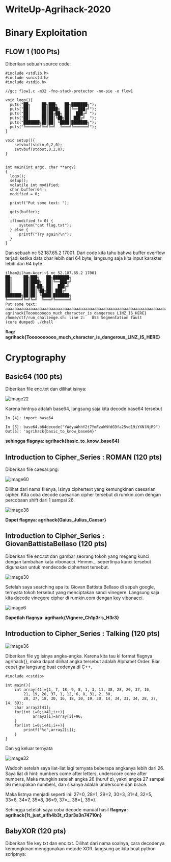# WriteUp-Agrihack-2020

# Binary Exploitation
## FLOW 1 (100 Pts)

Diberikan sebuah source code:
```
#include <stdlib.h>
#include <unistd.h>
#include <stdio.h>

//gcc flow1.c -m32 -fno-stack-protector -no-pie -o flow1

void logo(){
  puts("██╗     ██╗███╗   ██╗███████╗");
  puts("██║     ██║████╗  ██║╚══███╔╝");
  puts("██║     ██║██╔██╗ ██║  ███╔╝ ");
  puts("██║     ██║██║╚██╗██║ ███╔╝  ");
  puts("███████╗██║██║ ╚████║███████╗");
  puts("╚══════╝╚═╝╚═╝  ╚═══╝╚══════╝");
}

void setup(){
	setvbuf(stdin,0,2,0);
	setvbuf(stdout,0,2,0);
}


int main(int argc, char **argv)
{
  logo();
  setup();
  volatile int modified;
  char buffer[64];
  modified = 0;
  
  printf("Put some text: ");

  gets(buffer);

  if(modified != 0) {
      system("cat flag.txt");
  } else {
      printf("Try again?\n");
  }
}
```

Dan sebuah nc 52.187.65.2 17001.
Dari code kita tahu bahwa buffer overflow terjadi ketika data char lebih dari 64 byte, langsung saja kita input karakter lebih dari 64 byte

```
ilham@ilham-Acer:~$ nc 52.187.65.2 17001
██╗     ██╗███╗   ██╗███████╗
██║     ██║████╗  ██║╚══███╔╝
██║     ██║██╔██╗ ██║  ███╔╝ 
██║     ██║██║╚██╗██║ ███╔╝  
███████╗██║██║ ╚████║███████╗
╚══════╝╚═╝╚═╝  ╚═══╝╚══════╝
Put some text: aaaaaaaaaaaaaaaaaaaaaaaaaaaaaaaaaaaaaaaaaaaaaaaaaaaaaaaaaaaaaaaaaaaaaaaaaaaaaaaaaaaaaaaaaaaaaaaaaaaaaaaaaaaaaaaaaa
agrihack{Toooooooooo_much_character_is_dangerous_LINZ_IS_HERE}
/home/ctf/run_challenge.sh: line 2:   853 Segmentation fault      (core dumped) ./chall
```

**flag: agrihack{Toooooooooo_much_character_is_dangerous_LINZ_IS_HERE}**

# Cryptography

## Basic64 (100 pts)
Diberikan file enc.txt dan dilihat isinya:

![image22](https://user-images.githubusercontent.com/66354919/140281216-b8237a0a-cfcb-4de1-8c99-9808ea6cd34b.png)

Karena hintnya adalah base64, langsung saja kita decode base64 tersebut
```
In [4]: import base64

In [5]: base64.b64decode("YWdyaWhhY2t7YmFzaWNfdG9fa25vd19iYXNlNjR9")
Out[5]: 'agrihack{basic_to_know_base64}'
```
**sehingga flagnya: agrihack{basic_to_know_base64}**

## Introduction to Cipher_Series : ROMAN (120 pts)
Diberikan file caesar.png:

![image60](https://user-images.githubusercontent.com/66354919/140281378-d4b26a0b-1721-4c08-bfa6-8ab725a9da89.png)

Dilihat dari nama filenya, Isinya ciphertext yang kemungkinan caesarian cipher. Kita coba decode caesarian cipher tersebut di rumkin.com dengan percobaan shift dari 1 sampai 26.

![image38](https://user-images.githubusercontent.com/66354919/140281866-15332576-b255-417e-8cbf-0169d2a2a1fb.png)

**Dapet flagnya: agrihack{Gaius_Julius_Caesar}**

## Introduction to Cipher_Series : GiovanBattistaBellaso (120 pts)

Diberikan file enc.txt dan gambar seorang tokoh yang megang kunci dengan tambahan kata vibonacci. Hmmm… sepertinya kunci tersebut digunakan untuk mendecode ciphertext tersebut.

![image30](https://user-images.githubusercontent.com/66354919/140281985-95497aaa-210d-4969-81e0-16512754c421.png)

Setelah saya searching apa itu Giovan Battista Bellaso di sepuh google, ternyata tokoh tersebut yang menciptakan sandi vinegere. Langsung saja kita decode vinegere cipher di rumkin.com dengan key vibonacci.

![image6](https://user-images.githubusercontent.com/66354919/140282076-4c740b5e-79a7-46ae-94d6-f08b3377c6b9.png)

**Dapetlah flagnya: agrihack{Vignere_Ch1p3r’s_H3r3}**

## Introduction to Cipher_Series : Talking (120 pts)

![image36](https://user-images.githubusercontent.com/66354919/140282225-a8d47b50-768d-4e3d-a7af-1153211691bb.png)

Diberikan file yg isinya angka-angka. Karena kita tau kl format flagnya agrihack{}, maka dapat dilihat angka tersebut adalah Alphabet Order. Biar cepet gw langsung buat codenya di C++.

```
#include <cstdio>

int main(){
	int array[41]={1, 7, 18, 9, 8, 1, 3, 11, 38, 28, 20, 37, 10, 
		21, 19, 20, 37, 1, 12, 6, 8, 31, 2, 30, 
		20, 37, 18, 30, 16, 18, 30, 19, 30, 14, 34, 31, 34, 28, 27, 14, 39};
	char array2[41];
	for(int i=0;i<41;i++){
			array2[i]=array[i]+96;		
	}
	for(int i=0;i<41;i++){
		printf("%c",array2[i]);
	}
}
```
Dan yg keluar ternyata

![image32](https://user-images.githubusercontent.com/66354919/140282310-7d65d9ee-f601-4256-8aef-e566790acc9d.png)

Wadooh setelah saya liat-liat lagi ternyata beberapa angkanya lebih dari 26. Saya liat di hint: numbers come after letters, underscore come after numbers, Maka mungkin setelah angka 26 (huruf z), yakni angka 27 sampai 36 merupakan numbers, dan sisanya adalah underscore dan brace.

Maka listnya menjadi seperti ini:
27=0, 28=1, 29=2, 30=3, 31=4, 32=5, 33=6, 34=7, 35=8, 36=9, 37=_, 38={, 39=}.

Sehingga setelah saya coba decode manual hasil 
**flagnya: agrihack{1t_just_alfh4b3t_r3pr3s3n74710n}**

## BabyXOR (120 pts)
Diberikan file key.txt dan enc.txt. Dilihat dari nama soalnya, cara decodenya kemungkinan menggunakan metode XOR. langsung ae kita buat python scriptnya:







